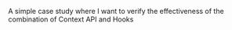 A simple case study where I want to verify the effectiveness of the combination of Context API and Hooks